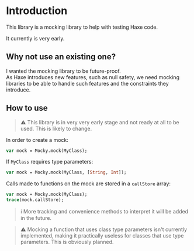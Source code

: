 # Introduction
This library is a mocking library to help with testing Haxe code.

It currently is very early.

## Why not use an existing one?
I wanted the mocking library to be future-proof.  
As Haxe introduces new features, such as null safety, we need mocking libraries to be able to handle such features and the constraints they introduce.

## How to use

>   ⚠️ This library is in very very early stage and not ready at all to be used. This is likely to change.

In order to create a mock:

```haxe
var mock = Mocky.mock(MyClass);
```

If `MyClass` requires type parameters:

```haxe
var mock = Mocky.mock(MyClass, [String, Int]);
```

Calls made to functions on the mock are stored in a `callStore` array:

```haxe
var mock = Mocky.mock(MyClass);
trace(mock.callStore);
```

>   ℹ️ More tracking and convenience methods to interpret it will be added in the future.

>   ⚠️ Mocking a function that uses class type parameters isn't currently implemented, making it practically useless for classes that use type parameters. This is obviously planned.